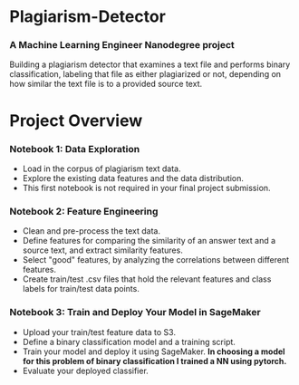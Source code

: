 # Plagiarism-Detector
### A Machine Learning Engineer Nanodegree project
Building a plagiarism detector that examines a text file and performs binary classification, labeling that file as either plagiarized or not, depending on how similar the text file is to a provided source text.

# Project Overview 
###  Notebook 1: Data Exploration
- Load in the corpus of plagiarism text data.
- Explore the existing data features and the data distribution.
- This first notebook is not required in your final project submission.

### Notebook 2: Feature Engineering
- Clean and pre-process the text data.
- Define features for comparing the similarity of an answer text and a source text, and extract similarity features.
- Select "good" features, by analyzing the correlations between different features.
- Create train/test .csv files that hold the relevant features and class labels for train/test data points.

### Notebook 3: Train and Deploy Your Model in SageMaker
- Upload your train/test feature data to S3.
- Define a binary classification model and a training script.
- Train your model and deploy it using SageMaker. **In choosing a model for this problem of binary classification I trained a NN using pytorch.**
- Evaluate your deployed classifier.
